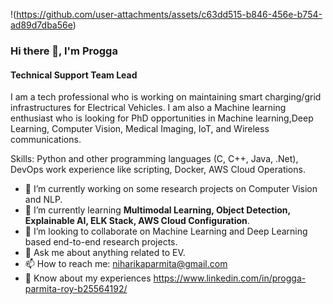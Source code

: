 !(https://github.com/user-attachments/assets/c63dd515-b846-456e-b754-ad89d7dba56e)


### Hi there 👋, I'm Progga
#### Technical Support Team Lead
I am a tech professional who is working on maintaining smart charging/grid infrastructures for Electrical Vehicles. I am also a Machine learning enthusiast who is looking for PhD opportunities in Machine learning,Deep Learning, Computer Vision, Medical Imaging, IoT, and Wireless communications.

Skills: Python and other programming languages (C, C++, Java, .Net), DevOps work experience like scripting, Docker, AWS Cloud Operations.

- 🌱 I’m currently working on some research projects on Computer Vision and NLP.
- 🌱 I’m currently learning **Multimodal Learning, Object Detection, Explainable AI, ELK Stack, AWS Cloud Configuration**.
- 👯 I’m looking to collaborate on  Machine Learning and Deep Learning based end-to-end research projects.
- 💬 Ask me about anything related to EV. 
- 📫 How to reach me: niharikaparmita@gmail.com
- 📄 Know about my experiences https://www.linkedin.com/in/progga-parmita-roy-b25564192/






